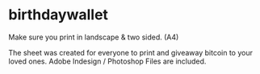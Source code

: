 # birthdaywallet

Make sure you print in landscape & two sided. (A4)

The sheet was created for everyone to print and giveaway bitcoin to your loved ones. Adobe Indesign / Photoshop Files are included. 
